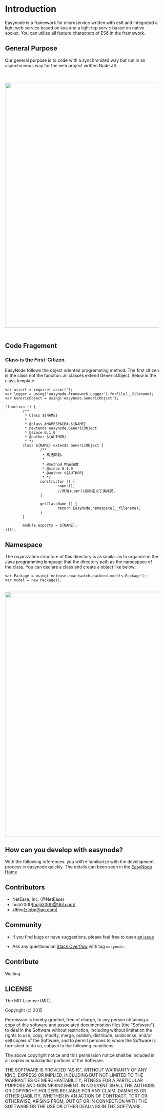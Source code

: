 # Introduction

Easynode is a framework for microservice written with es6 and integrated a light web service based on koa and a light tcp servic based on native socket. You can utilize all feature characters of ES6 in the framework.

## General Purpose

Our general purpose is to code with a synchronized way but run in an asynchronous way  for the web project written Node.JS.

<br>
<br>
<img src="https://raw.githubusercontent.com/nhipster/nhipster.github.io/master/images/easynode_dev_run.png" width="800"/>
<br>
<br>


## Code Fragement

### Class is the First-Citizen

EasyNode follows the object oriented programming method. The first citizen is the class not the funciton.  all classes extend GenericObject. Below is the class template.

```
var assert = require('assert');
var logger = using('easynode.framework.Logger').forFile(__filename);
var GenericObject = using('easynode.GenericObject');

(function () {
        /**
         * Class ${NAME}
         *
         * @class #NAMESPACE#.${NAME}
         * @extends easynode.GenericObject
         * @since 0.1.0
         * @author ${AUTHOR}
         * */
        class ${NAME} extends GenericObject {
                /**
                 * 构造函数。
                 *
                 * @method 构造函数
                 * @since 0.1.0
                 * @author ${AUTHOR}
                 * */
                constructor () {
                        super();
                        //调用super()后再定义子类成员。
                }

                getClassName () {
                        return EasyNode.namespace(__filename);
                }
        }

        module.exports = ${NAME};
})();
```

## Namespace

The organization structure of this directory is as similar as to organize in the Java programming language that the directory path as the namespace of the class. You can declare a class and create a object like below:

```
var Package = using('netease.smartwatch.backend.models.Package');
var model = new Package();
```
<br>
<img src="https://raw.githubusercontent.com/nhipster/nhipster.github.io/master/images/namespace_example.png" width="800"/>
<br>

## How can you develop with easynode?

With the following references. you will're familiarize with the development process in easynode quickly. The details can been seen in the [EasyNode Home](https://easynode.github.io)

## Contributors

* NetEase, Inc. (@NetEase)
* hujb2000[hujb2000@163.com]
* zlbbq[zlbbq@qq.com]


## Community

* If you find bugs or have suggestions, please feel free to open [an issue](https://github.com/easynode/easynode/issues)

* Ask any questions on [Stack Overflow](http://stackoverflow.com/questions/tagged/easynode) with tag `easynode`.


## Contribute

Waiting....

## LICENSE

The MIT License (MIT)

Copyright (c) 2015

Permission is hereby granted, free of charge, to any person obtaining a copy
of this software and associated documentation files (the "Software"), to deal
in the Software without restriction, including without limitation the rights
to use, copy, modify, merge, publish, distribute, sublicense, and/or sell
copies of the Software, and to permit persons to whom the Software is
furnished to do so, subject to the following conditions:

The above copyright notice and this permission notice shall be included in all
copies or substantial portions of the Software.

THE SOFTWARE IS PROVIDED "AS IS", WITHOUT WARRANTY OF ANY KIND, EXPRESS OR
IMPLIED, INCLUDING BUT NOT LIMITED TO THE WARRANTIES OF MERCHANTABILITY,
FITNESS FOR A PARTICULAR PURPOSE AND NONINFRINGEMENT. IN NO EVENT SHALL THE
AUTHORS OR COPYRIGHT HOLDERS BE LIABLE FOR ANY CLAIM, DAMAGES OR OTHER
LIABILITY, WHETHER IN AN ACTION OF CONTRACT, TORT OR OTHERWISE, ARISING FROM,
OUT OF OR IN CONNECTION WITH THE SOFTWARE OR THE USE OR OTHER DEALINGS IN THE
SOFTWARE.

